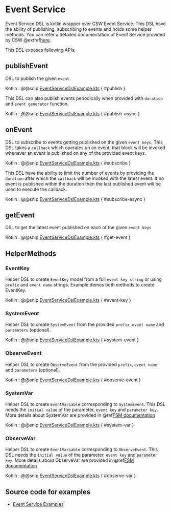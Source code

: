 # Event Service

Event Service DSL is kotlin wrapper over CSW Event Service. This DSL have the ability of publishing, subscribing to events and holds some helper methods.
You can refer a detailed documentation of Event Service provided by CSW @extref[here](csw:services/event).

This DSL exposes following APIs:

## publishEvent

DSL to publish the given `event`.

Kotlin
:   @@snip [EventServiceDslExample.kts](../../../../../../../examples/src/main/kotlin/esw/ocs/scripts/examples/paradox/EventServiceDslExample.kts) { #publish } 

This DSL can also publish events periodically when provided with `duration` and `event generator` function.

Kotlin
:   @@snip [EventServiceDslExample.kts](../../../../../../../examples/src/main/kotlin/esw/ocs/scripts/examples/paradox/EventServiceDslExample.kts) { #publish-async }

## onEvent

DSL to subscribe to events getting published on the given `event keys`. This DSL takes a `callback` which operates on an event, that block will be invoked whenever an
event is published on any of the provided event keys.

Kotlin
:   @@snip [EventServiceDslExample.kts](../../../../../../../examples/src/main/kotlin/esw/ocs/scripts/examples/paradox/EventServiceDslExample.kts) { #subscribe }

This DSL have the ability to limit the number of events by providing the `duration` after which the `callback` will be invoked with the latest event. If no event is
published within the duration then the last published event will be used to execute the callback.

Kotlin
:   @@snip [EventServiceDslExample.kts](../../../../../../../examples/src/main/kotlin/esw/ocs/scripts/examples/paradox/EventServiceDslExample.kts) { #subscribe-async }

## getEvent

DSL to get the latest event published on each of the given `event keys`

Kotlin
:   @@snip [EventServiceDslExample.kts](../../../../../../../examples/src/main/kotlin/esw/ocs/scripts/examples/paradox/EventServiceDslExample.kts) { #get-event }

## HelperMethods

### EventKey

Helper DSL to create `EventKey` model from a full `event key string` or using `prefix` and `event name` strings. Example demos both methods to create EventKey.

Kotlin
:   @@snip [EventServiceDslExample.kts](../../../../../../../examples/src/main/kotlin/esw/ocs/scripts/examples/paradox/EventServiceDslExample.kts) { #event-key }

### SystemEvent

Helper DSL to create `SystemEvent` from the provided `prefix`, `event name` and `parameters` (optional).

Kotlin
:   @@snip [EventServiceDslExample.kts](../../../../../../../examples/src/main/kotlin/esw/ocs/scripts/examples/paradox/EventServiceDslExample.kts) { #system-event }

### ObserveEvent

Helper DSL to create `ObserveEvent` from the provided `prefix`, `event name` and `parameters` (optional).

Kotlin
:   @@snip [EventServiceDslExample.kts](../../../../../../../examples/src/main/kotlin/esw/ocs/scripts/examples/paradox/EventServiceDslExample.kts) { #observe-event }

### SystemVar

Helper DSL to create `EventVariable` corresponding to `SystemEvent`. This DSL needs the `initial value` of the parameter, `event key` and `parameter key`.
 More details about SystemVar are provided in @ref[FSM documentation](./../contained-fsm.md#reactive-fsm)

Kotlin
:   @@snip [EventServiceDslExample.kts](../../../../../../../examples/src/main/kotlin/esw/ocs/scripts/examples/paradox/EventServiceDslExample.kts) { #system-var }

### ObserveVar

Helper DSL to create `EventVariable` corresponding to `ObserveEvent`. This DSL needs the `initial value` of the parameter, `event key` and `parameter key`.
More details about ObserveVar are provided in @ref[FSM documentation](./../contained-fsm.md#reactive-fsm)

Kotlin
:   @@snip [EventServiceDslExample.kts](../../../../../../../examples/src/main/kotlin/esw/ocs/scripts/examples/paradox/EventServiceDslExample.kts) { #observe-var }

## Source code for examples

* [Event Service Examples]($github.base_url$/examples/src/main/kotlin/esw/ocs/scripts/examples/paradox/EventServiceDslExample.kts)
